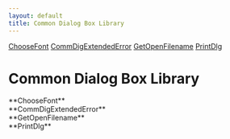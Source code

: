 ```yaml
---
layout: default
title: Common Dialog Box Library
---
```


<div class="sidenav">

<div markdown="1">

[ChooseFont](#choosefont)
[CommDigExtendedError](#commdigextendederror)
[GetOpenFilename](#getopenfilename)
[PrintDlg](#printdlg)

</div>

</div>


<div class="right_main">

<div markdown="1">


Common Dialog Box Library
====================

<SECTION ID="choosefont"></SECTION>
**ChooseFont**

<SECTION ID="commdigextendederror"></SECTION>
**CommDigExtendedError**

<SECTION ID="getopenfilename"></SECTION>
**GetOpenFilename**

<SECTION ID="printdlg"></SECTION>
**PrintDlg**

</div>

</div>
